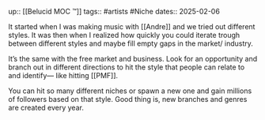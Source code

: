 up:: [[Belucid MOC ™]]
tags:: #artists #Niche 
dates:: 2025-02-06

It started when I was making music with [[Andre]] and we tried out different styles.
It was then when I realized how quickly you could iterate trough between different styles and maybe fill empty gaps in the market/ industry.

It’s the same with the free market and business.
Look for an opportunity and branch out in different directions to hit the style that people can relate to and identify— like hitting [[PMF]].

You can hit so many different niches or spawn a new one and gain millions of followers based on that style.
Good thing is, new branches and genres are created every year.



